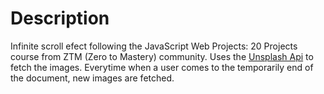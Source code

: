 # Description
Infinite scroll efect following the JavaScript Web Projects: 20 Projects course from ZTM (Zero to Mastery) community. Uses the [Unsplash Api](https://mymemory.translated.net/doc/spec.php) to fetch the images. Everytime when a user comes to the temporarily end of the document, new images are fetched.
